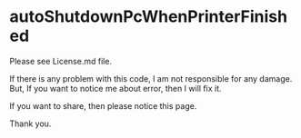 # autoShutdownPcWhenPrinterFinished

Please see License.md file.


If there is any problem with this code, I am not responsible for any damage. But, If you want to notice me about error, then I will fix it.


If you want to share, then please notice this page.


Thank you.
